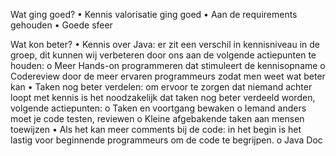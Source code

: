 Wat ging goed?
•	Kennis valorisatie ging goed 
•	Aan de requirements gehouden
•	Goede sfeer

Wat kon beter?
•	Kennis over Java: er zit een verschil in kennisniveau in de groep, dit kunnen wij verbeteren door ons aan de volgende actiepunten te houden:
  o	Meer Hands-on programmeren dat stimuleert de kennisopname
  o	Codereview door de meer ervaren programmeurs zodat men weet wat beter kan
•	Taken nog beter verdelen: om ervoor te zorgen dat niemand achter loopt met kennis is het noodzakelijk dat taken nog beter verdeeld worden, volgende actiepunten:
  o	Taken en voortgang bewaken
  o	Iemand anders moet je code testen, reviewen
  o	Kleine afgebakende taken aan mensen toewijzen
•	Als het kan meer comments bij de code: in het begin is het lastig voor beginnende programmeurs om de code te begrijpen.
  o	Java Doc

